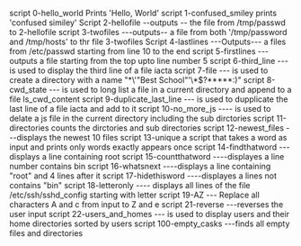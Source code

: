 script 0-hello_world Prints 'Hello, World'
script 1-confused_smiley prints 'confused similey'
Script 2-hellofile --outputs -- the file from /tmp/passwd to 2-hellofile
script 3-twofiles ---outputs-- a file from both '/tmp/password and /tmp/hosts' to thr file 3-twofiles
Script 4-lastlines ---Outputs--- a files from /etc/passwd starting from line 10 to the end
script 5-firstlines ---outputs a file starting from the top upto line number 5
script 6-third_line ---is used to display the third line of a file iacta
script 7-file --- is used to create a directory with a name "\*\\'"Best School"\'\\*$\?\*\*\*\*\*:)"
script 8-cwd_state --- is used to long list a file in a current directory and append to a file ls_cwd_content
script 9-duplicate_last_line --- is used to dupplicate the last line of a file iacta and add to it
script 10-no_more_js ---- is used to delate a js file in the current directory including the sub dirctories
script 11-directories counts the dirctories and sub directories
script 12-newest_files ---displays the newest 10 files
script 13-unique a script that takes a word as input and prints only words exactly appears once
script 14-findthatword ---displays a line containing root
script 15-countthatword ----displayes a line number contains bin
script 16-whatsnext ----displays a line containing "root" and 4 lines after it
script 17-hidethisword ----displayes a lines not contains "bin"
script 18-letteronly ---- displays all lines of the file /etc/ssh/sshd_config starting with letter
script 19-AZ --- Replace all characters A and c from input to Z and e
script 21-reverse ---reverses the user input
script 22-users_and_homes --- is used to display users and their home directories sorted by users
script 100-empty_casks ---finds all empty files and directories

